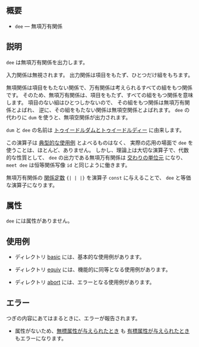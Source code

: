 
概要
------------------------------------------------------------------

* `dee` — 無項万有関係

説明
------------------------------------------------------------------

`dee` は無項万有関係を出力します。

入力関係は無視されます。
出力関係は項目をもたず、ひとつだけ組をもちます。

無項関係は項目をもたない関係で、万有関係は考えられるすべての組をもつ関係です。
そのため、無項万有関係は、項目をもたず、すべての組をもつ関係を意味します。
項目のない組はひとつしかないので、
その組をもつ関係は無項万有関係とよばれ、
逆に、その組をもたない関係は無項空関係とよばれます。
`dee` の代わりに `dum` を使うと、無項空関係が出力されます。

`dum` と `dee` の名前は [トゥイードルダムとトゥイードルディー] に由来します。

この演算子は [典型的な使用例] とよべるものはなく、
実際の応用の場面で `dee` を使うことは、ほとんど、ありません。
しかし、理論上は大切な演算子で、代数的な性質として、
`dee` の出力である無項万有関係は [交わりの単位元] になり、
`meet dee` は恒等関係写像 `id` と同じように働きます。

無項万有関係の [関係定数] `{| | |}` を演算子 `const` に与えることで、
`dee` と等価な演算子になります。

[トゥイードルダムとトゥイードルディー]: http://ja.wikipedia.org/wiki/トゥイードルダムとトゥイードルディー
[典型的な使用例]:               basic/README.md#dee-basic-sizek
[交わりの単位元]:               basic/README.md#dee-basic-meetk
[関係定数]:                     equiv/README.md#dee-equiv-constk

属性
------------------------------------------------------------------

`dee` には属性がありません。

使用例
------------------------------------------------------------------

* ディレクトリ [basic](basic) には、基本的な使用例があります。

* ディレクトリ [equiv](equiv) には、機能的に同等となる使用例があります。

* ディレクトリ [abort](abort) には、エラーとなる使用例があります。

エラー
------------------------------------------------------------------

つぎの内容にあてはまるときに、エラーが報告されます。

* 属性がないため、[無標属性が与えられたとき] も
  [有標属性が与えられたとき] もエラーになります。

[無標属性が与えられたとき]:     abort/README.md#dee-abort-pos-attrk
[有標属性が与えられたとき]:     abort/README.md#dee-abort-named-attrk

